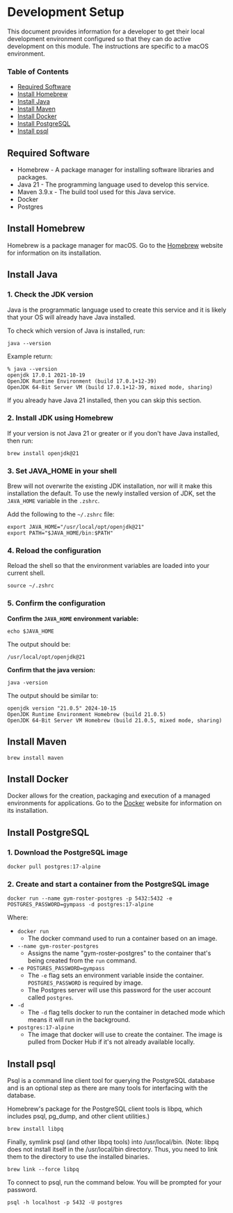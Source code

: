 
# Development Setup
This document provides information for a developer to get their local development environment configured so that they can do active development on this module. The instructions are specific to a macOS environment. 

### Table of Contents
* [Required Software](#required-software)
* [Install Homebrew](#install-homebrew)
* [Install Java](#install-java)
* [Install Maven](#install-maven)
* [Install Docker](#install-docker)
* [Install PostgreSQL](#install-postgresql)
* [Install psql](#install-psql)

## Required Software
* Homebrew - A package manager for installing software libraries and packages.
* Java 21 - The programming language used to develop this service.
* Maven 3.9.x - The build tool used for this Java service.
* Docker
* Postgres

## Install Homebrew

Homebrew is a package manager for macOS. Go to the [Homebrew](https://brew.sh/) website for information on its installation. 

## Install Java

### 1. Check the JDK version
Java is the programmatic language used to create this service and it is likely that your OS will already have Java installed.

To check which version of Java is installed, run:
```shell
java --version
```

Example return:
```text
% java --version
openjdk 17.0.1 2021-10-19
OpenJDK Runtime Environment (build 17.0.1+12-39)
OpenJDK 64-Bit Server VM (build 17.0.1+12-39, mixed mode, sharing)
```

If you already have Java 21 installed, then you can skip this section.

### 2. Install JDK using Homebrew
If your version is not Java 21 or greater or if you don't have Java installed, then run:
```shell
brew install openjdk@21
```

### 3. Set JAVA_HOME in your shell
Brew will not overwrite the existing JDK installation, nor will it make this installation the default. To use the newly installed version of JDK, set the `JAVA_HOME` variable in the `.zshrc`.

Add the following to the `~/.zshrc` file:
```text
export JAVA_HOME="/usr/local/opt/openjdk@21"
export PATH="$JAVA_HOME/bin:$PATH"
```

### 4. Reload the configuration
Reload the shell so that the environment variables are loaded into your current shell.
```shell
source ~/.zshrc
```

### 5. Confirm the configuration
**Confirm the `JAVA_HOME` environment variable:**
```shell
echo $JAVA_HOME
```
The output should be:
```text
/usr/local/opt/openjdk@21
```

**Confirm that the java version:**
```shell
java -version
```
The output should be similar to:
```text
openjdk version "21.0.5" 2024-10-15
OpenJDK Runtime Environment Homebrew (build 21.0.5)
OpenJDK 64-Bit Server VM Homebrew (build 21.0.5, mixed mode, sharing)
```

## Install Maven

```shell
brew install maven
```

## Install Docker
Docker allows for the creation, packaging and execution of a managed environments for applications. Go to the [Docker](https://docs.docker.com/get-started/get-docker/) website for information on its installation.

## Install PostgreSQL
### 1. Download the PostgreSQL image
```shell
docker pull postgres:17-alpine
```

### 2. Create and start a container from the PostgreSQL image
```shell
docker run --name gym-roster-postgres -p 5432:5432 -e POSTGRES_PASSWORD=gympass -d postgres:17-alpine 
```
Where:
* `docker run`
   * The docker command used to run a container based on an image.
* `--name gym-roster-postgres`
   * Assigns the name "gym-roster-postgres" to the container that's being created from the `run` command.
* `-e POSTGRES_PASSWORD=gympass`
   * The `-e` flag sets an environment variable inside the container. `POSTGRES_PASSWORD` is required by image.
   * The Postgres server will use this password for the user account called `postgres`.
* `-d`
   * The `-d` flag tells docker to run the container in detached mode which means it will run in the background. 
* `postgres:17-alpine`
   * The image that docker will use to create the container. The image is pulled from Docker Hub if it's not already available locally. 

## Install psql
Psql is a command line client tool for querying the PostgreSQL database and is an optional step as there are many tools for interfacing with the database.

Homebrew's package for the PostgreSQL client tools is libpq, which includes psql, pg_dump, and other client utilities.)
```shell
brew install libpq
```

Finally, symlink psql (and other libpq tools) into /usr/local/bin. (Note: libpq does not install itself in the /usr/local/bin directory. Thus, you need to link them to the directory to use the installed binaries.
```shell
brew link --force libpq
```

To connect to psql, run the command below. You will be prompted for your password.
```shell
psql -h localhost -p 5432 -U postgres
```
